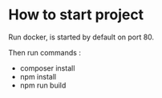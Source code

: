 # How to start project
Run docker, is started by default on port 80.

Then run commands :
- composer install
- npm install
- npm run build